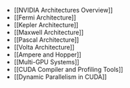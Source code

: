 - [[NVIDIA Architectures Overview]]
- [[Fermi Architecture]]
- [[Kepler Architecture]]
- [[Maxwell Architecture]]
- [[Pascal Architecture]]
- [[Volta Architecture]]
- [[Ampere and Hopper]]
- [[Multi-GPU Systems]]
- [[CUDA Compiler and Profiling Tools]]
- [[Dynamic Parallelism in CUDA]]